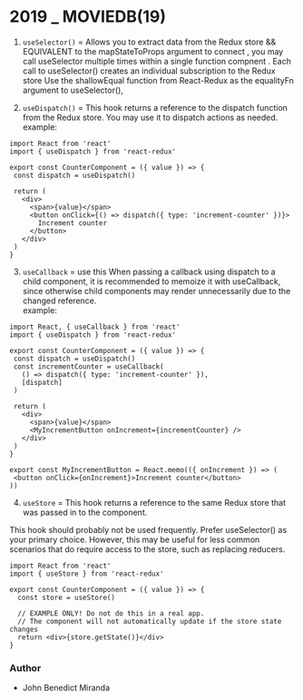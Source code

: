 # 2019 _ MOVIEDB(19) 

1. `useSelector()` = Allows you to extract data from the Redux store && EQUIVALENT to the mapStateToProps argument to connect , you may call useSelector multiple times within a single function compnent . Each call to useSelector() creates an individual subscription to the Redux store
 Use the shallowEqual function from React-Redux as the equalityFn argument to useSelector(),


 2. `useDispatch()` = This hook returns a reference to the dispatch function from the Redux store. You may use it to dispatch actions as needed.
 example:
 ```
 import React from 'react'
import { useDispatch } from 'react-redux'

export const CounterComponent = ({ value }) => {
  const dispatch = useDispatch()

  return (
    <div>
      <span>{value}</span>
      <button onClick={() => dispatch({ type: 'increment-counter' })}>
        Increment counter
      </button>
    </div>
  )
}
 ``` 


 3. `useCallback` = use this When passing a callback using dispatch to a child component, it is recommended to memoize it with useCallback, since otherwise child components may render unnecessarily due to the changed reference.  
 example:
 ```
import React, { useCallback } from 'react'
import { useDispatch } from 'react-redux'

export const CounterComponent = ({ value }) => {
  const dispatch = useDispatch()
  const incrementCounter = useCallback(
    () => dispatch({ type: 'increment-counter' }),
    [dispatch]
  )

  return (
    <div>
      <span>{value}</span>
      <MyIncrementButton onIncrement={incrementCounter} />
    </div>
  )
}

export const MyIncrementButton = React.memo(({ onIncrement }) => (
  <button onClick={onIncrement}>Increment counter</button>
))
 ```

4. `useStore` = This hook returns a reference to the same Redux store that was passed in to the <Provider> component.

This hook should probably not be used frequently. Prefer useSelector() as your primary choice. However, this may be useful for less common scenarios that do require access to the store, such as replacing reducers.

```
import React from 'react'
import { useStore } from 'react-redux'

export const CounterComponent = ({ value }) => {
  const store = useStore()

  // EXAMPLE ONLY! Do not do this in a real app.
  // The component will not automatically update if the store state changes
  return <div>{store.getState()}</div>
}

```






### Author
- John Benedict Miranda
